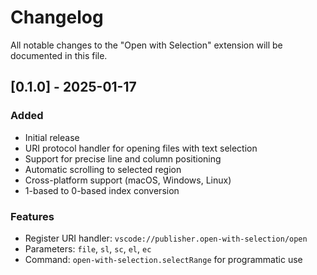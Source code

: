 # Changelog

All notable changes to the "Open with Selection" extension will be documented in this file.

## [0.1.0] - 2025-01-17

### Added
- Initial release
- URI protocol handler for opening files with text selection
- Support for precise line and column positioning
- Automatic scrolling to selected region
- Cross-platform support (macOS, Windows, Linux)
- 1-based to 0-based index conversion

### Features
- Register URI handler: `vscode://publisher.open-with-selection/open`
- Parameters: `file`, `sl`, `sc`, `el`, `ec`
- Command: `open-with-selection.selectRange` for programmatic use
